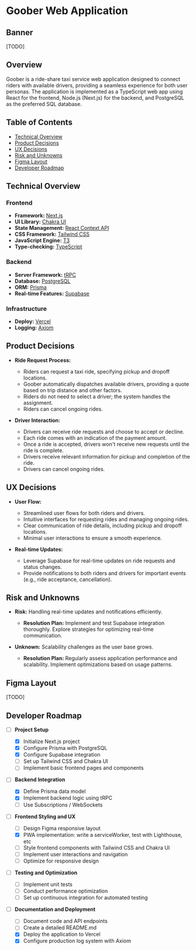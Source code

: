 # Goober Web Application

## Banner

[TODO]

## Overview

Goober is a ride-share taxi service web application designed to connect riders with available drivers, providing a seamless experience for both user personas. The application is implemented as a TypeScript web app using React for the frontend, Node.js (Next.js) for the backend, and PostgreSQL as the preferred SQL database.

## Table of Contents

- [Technical Overview](#technical-overview)
- [Product Decisions](#product-decisions)
- [UX Decisions](#ux-decisions)
- [Risk and Unknowns](#risk-and-unknowns)
- [Figma Layout](#figma-layout)
- [Developer Roadmap](#developer-roadmap)

## Technical Overview

### Frontend

- **Framework:** [Next.js](https://nextjs.org/)
- **UI Library:** [Chakra UI](https://chakra-ui.com/)
- **State Management:** [React Context API](https://react.dev/reference/react/useContext)
- **CSS Framework:** [Tailwind CSS](https://tailwindcss.com/)
- **JavaScript Engine:** [T3](https://create.t3.gg/)
- **Type-checking:** [TypeScript](https://www.typescriptlang.org/)

### Backend

- **Server Framework:** [tRPC](https://trpc.io/)
- **Database:** [PostgreSQL](https://www.postgresql.org/)
- **ORM:** [Prisma](https://www.prisma.io/)
- **Real-time Features:** [Supabase](https://supabase.com/)

### Infrastructure

- **Deploy:** [Vercel](https://vercel.com/)
- **Logging:** [Axiom](https://axiom.co/)

## Product Decisions

- **Ride Request Process:**

  - Riders can request a taxi ride, specifying pickup and dropoff locations.
  - Goober automatically dispatches available drivers, providing a quote based on trip distance and other factors.
  - Riders do not need to select a driver; the system handles the assignment.
  - Riders can cancel ongoing rides.

- **Driver Interaction:**
  - Drivers can receive ride requests and choose to accept or decline.
  - Each ride comes with an indication of the payment amount.
  - Once a ride is accepted, drivers won't receive new requests until the ride is complete.
  - Drivers receive relevant information for pickup and completion of the ride.
  - Drivers can cancel ongoing rides.

## UX Decisions

- **User Flow:**

  - Streamlined user flows for both riders and drivers.
  - Intuitive interfaces for requesting rides and managing ongoing rides.
  - Clear communication of ride details, including pickup and dropoff locations.
  - Minimal user interactions to ensure a smooth experience.

- **Real-time Updates:**
  - Leverage Supabase for real-time updates on ride requests and status changes.
  - Provide notifications to both riders and drivers for important events (e.g., ride acceptance, cancellation).

## Risk and Unknowns

- **Risk:** Handling real-time updates and notifications efficiently.

  - **Resolution Plan:** Implement and test Supabase integration thoroughly. Explore strategies for optimizing real-time communication.

- **Unknown:** Scalability challenges as the user base grows.
  - **Resolution Plan:** Regularly assess application performance and scalability. Implement optimizations based on usage patterns.

## Figma Layout

[TODO]

## Developer Roadmap

- [ ] **Project Setup**

  - [x] Initialize Next.js project
  - [x] Configure Prisma with PostgreSQL
  - [x] Configure Supabase integration
  - [ ] Set up Tailwind CSS and Chakra UI
  - [ ] Implement basic frontend pages and components

- [ ] **Backend Integration**

  - [x] Define Prisma data model
  - [x] Implement backend logic using tRPC
  - [ ] Use Subscriptions / WebSockets

- [ ] **Frontend Styling and UX**

  - [ ] Design Figma responsive layout
  - [x] PWA implementation: write a serviceWorker, test with Lighthouse, etc
  - [ ] Style frontend components with Tailwind CSS and Chakra UI
  - [ ] Implement user interactions and navigation
  - [ ] Optimize for responsive design

- [ ] **Testing and Optimization**

  - [ ] Implement unit tests
  - [ ] Conduct performance optimization
  - [ ] Set up continuous integration for automated testing

- [ ] **Documentation and Deployment**

  - [ ] Document code and API endpoints
  - [ ] Create a detailed README.md
  - [x] Deploy the application to Vercel
  - [x] Configure production log system with Axiom
